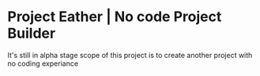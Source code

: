 # Project Eather | No code Project Builder

It's still in alpha stage scope of this project is to create another project with no coding experiance
